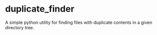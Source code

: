 # duplicate_finder
A simple python utility for finding files with duplicate contents in a given directory tree.
